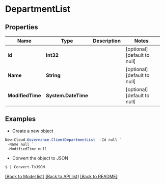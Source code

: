 # DepartmentList
## Properties

Name | Type | Description | Notes
------------ | ------------- | ------------- | -------------
**Id** | **Int32** |  | [optional] [default to null]
**Name** | **String** |  | [optional] [default to null]
**ModifiedTime** | **System.DateTime** |  | [optional] [default to null]

## Examples

- Create a new object
```powershell
New-Cloud.Governance.ClientDepartmentList  -Id null `
 -Name null `
 -ModifiedTime null
```

- Convert the object to JSON
```powershell
$ | Convert-ToJSON
```


[[Back to Model list]](../README.md#documentation-for-models) [[Back to API list]](../README.md#documentation-for-api-endpoints) [[Back to README]](../README.md)

